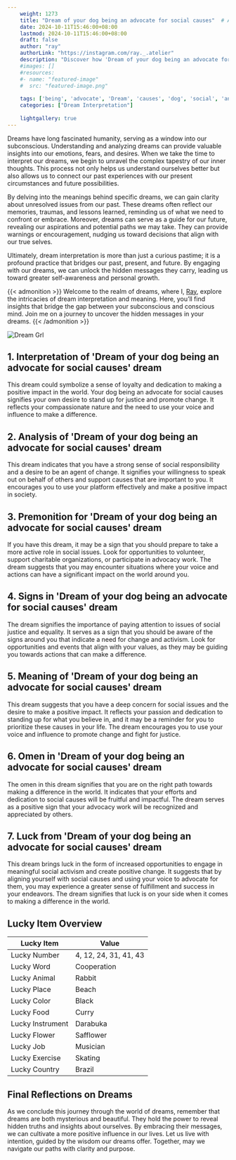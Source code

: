 ```yaml
---
    weight: 1273
    title: "Dream of your dog being an advocate for social causes"  # Assuming 'title' column exists
    date: 2024-10-11T15:46:00+08:00
    lastmod: 2024-10-11T15:46:00+08:00
    draft: false
    author: "ray"
    authorLink: "https://instagram.com/ray._.atelier"
    description: "Discover how 'Dream of your dog being an advocate for social causes' can interpret your future and uncover its significant meanings in your life."
    #images: []
    #resources:
    #- name: "featured-image"
    #  src: "featured-image.png"
    
    tags: ['being', 'advocate', 'Dream', 'causes', 'dog', 'social', 'an']
    categories: ["Dream Interpretation"]
    
    lightgallery: true
---
```

    
Dreams have long fascinated humanity, serving as a window into our subconscious. Understanding and analyzing dreams can provide valuable insights into our emotions, fears, and desires. When we take the time to interpret our dreams, we begin to unravel the complex tapestry of our inner thoughts. This process not only helps us understand ourselves better but also allows us to connect our past experiences with our present circumstances and future possibilities.

By delving into the meanings behind specific dreams, we can gain clarity about unresolved issues from our past. These dreams often reflect our memories, traumas, and lessons learned, reminding us of what we need to confront or embrace. Moreover, dreams can serve as a guide for our future, revealing our aspirations and potential paths we may take. They can provide warnings or encouragement, nudging us toward decisions that align with our true selves.

Ultimately, dream interpretation is more than just a curious pastime; it is a profound practice that bridges our past, present, and future. By engaging with our dreams, we can unlock the hidden messages they carry, leading us toward greater self-awareness and personal growth.

{{< admonition >}}
Welcome to the realm of dreams, where I, [Ray](https://instagram.com/ray._.atelier), explore the intricacies of dream interpretation and meaning. Here, you’ll find insights that bridge the gap between your subconscious and conscious mind. Join me on a journey to uncover the hidden messages in your dreams.
{{< /admonition >}}

![Dream Grl](https://cdn.pixabay.com/photo/2017/11/02/03/35/gothic-2910057_1280.jpg "Dream Grl")

## 1. Interpretation of 'Dream of your dog being an advocate for social causes' dream
 This dream could symbolize a sense of loyalty and dedication to making a positive impact in the world. Your dog being an advocate for social causes signifies your own desire to stand up for justice and promote change. It reflects your compassionate nature and the need to use your voice and influence to make a difference.

## 2. Analysis of 'Dream of your dog being an advocate for social causes' dream
 This dream indicates that you have a strong sense of social responsibility and a desire to be an agent of change. It signifies your willingness to speak out on behalf of others and support causes that are important to you. It encourages you to use your platform effectively and make a positive impact in society.

## 3. Premonition for 'Dream of your dog being an advocate for social causes' dream
 If you have this dream, it may be a sign that you should prepare to take a more active role in social issues. Look for opportunities to volunteer, support charitable organizations, or participate in advocacy work. The dream suggests that you may encounter situations where your voice and actions can have a significant impact on the world around you.

## 4. Signs in 'Dream of your dog being an advocate for social causes' dream
 The dream signifies the importance of paying attention to issues of social justice and equality. It serves as a sign that you should be aware of the signs around you that indicate a need for change and activism. Look for opportunities and events that align with your values, as they may be guiding you towards actions that can make a difference.

## 5. Meaning of 'Dream of your dog being an advocate for social causes' dream
 This dream suggests that you have a deep concern for social issues and the desire to make a positive impact. It reflects your passion and dedication to standing up for what you believe in, and it may be a reminder for you to prioritize these causes in your life. The dream encourages you to use your voice and influence to promote change and fight for justice.

## 6. Omen in 'Dream of your dog being an advocate for social causes' dream
 The omen in this dream signifies that you are on the right path towards making a difference in the world. It indicates that your efforts and dedication to social causes will be fruitful and impactful. The dream serves as a positive sign that your advocacy work will be recognized and appreciated by others.

## 7. Luck from 'Dream of your dog being an advocate for social causes' dream
 This dream brings luck in the form of increased opportunities to engage in meaningful social activism and create positive change. It suggests that by aligning yourself with social causes and using your voice to advocate for them, you may experience a greater sense of fulfillment and success in your endeavors. The dream signifies that luck is on your side when it comes to making a difference in the world.

## Lucky Item Overview
| Lucky Item          | Value              |
|---------------|--------------------|
| Lucky Number        | 4, 12, 24, 31, 41, 43  |
| Lucky Word          | Cooperation |
| Lucky Animal        | Rabbit |
| Lucky Place         | Beach     |
| Lucky Color         | Black     |
| Lucky Food          | Curry      |
| Lucky Instrument    | Darabuka |
| Lucky Flower        | Safflower    |
| Lucky Job           | Musician       |
| Lucky Exercise      | Skating  |
| Lucky Country       | Brazil    |


##  Final Reflections on Dreams

As we conclude this journey through the world of dreams, remember that dreams are both mysterious and beautiful. They hold the power to reveal hidden truths and insights about ourselves. By embracing their messages, we can cultivate a more positive influence in our lives. Let us live with intention, guided by the wisdom our dreams offer. Together, may we navigate our paths with clarity and purpose.
